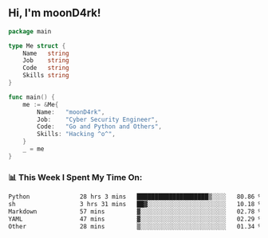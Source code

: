 <h2> Hi, I'm moonD4rk!</h2>

```go
package main

type Me struct {
	Name   string
	Job    string
	Code   string
	Skills string
}

func main() {
	me := &Me{
		Name:   "moonD4rk",
		Job:    "Cyber Security Engineer",
		Code:   "Go and Python and Others",
		Skills: "Hacking ^o^",
	}
	_ = me
}
```

<h3>📊 This Week I Spent My Time On:</h3>
<!-- <img align='right' src="https://github-readme-stats.vercel.app/api?username=moond4rk&show_icons=true&theme=radical", width="300" height="150"> -->

<!--START_SECTION:waka-->

```txt
Python              28 hrs 3 mins   ████████████████████▒░░░░   80.86 %
sh                  3 hrs 31 mins   ██▓░░░░░░░░░░░░░░░░░░░░░░   10.18 %
Markdown            57 mins         ▓░░░░░░░░░░░░░░░░░░░░░░░░   02.78 %
YAML                47 mins         ▓░░░░░░░░░░░░░░░░░░░░░░░░   02.29 %
Other               28 mins         ▒░░░░░░░░░░░░░░░░░░░░░░░░   01.34 %
```

<!--END_SECTION:waka-->

